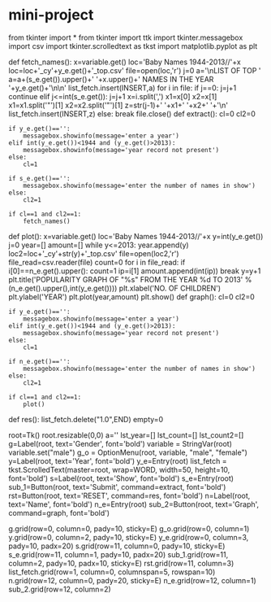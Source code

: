 # mini-project
from tkinter import *
from tkinter import ttk
import tkinter.messagebox
import csv
import tkinter.scrolledtext as tkst
import matplotlib.pyplot as plt

def fetch_names():
    x=variable.get()
    loc='Baby Names 1944-2013//'+x
    loc=loc+'_cy'+y_e.get()+'_top.csv'
    file=open(loc,'r')
    j=0
    a='\nLIST OF TOP '
    a=a+(s_e.get()).upper()+' '+x.upper()+' NAMES IN THE YEAR '+y_e.get()+'\n\n'
    list_fetch.insert(INSERT,a)
    for i in file:
        if j==0:
            j=j+1
            continue
        elif j<=int(s_e.get()):
            j=j+1
            x=i.split(',')
            x1=x[0]
            x2=x[1]
            x1=x1.split('"')[1]
            x2=x2.split('"')[1]
            z=str(j-1)+'   '+x1+'   '+x2+'   '+'\n'
            list_fetch.insert(INSERT,z)
        else:
            break
    file.close()
def extract():
    cl=0
    cl2=0
    
    if y_e.get()=='':
        messagebox.showinfo(message='enter a year')
    elif int(y_e.get())<1944 and (y_e.get()>2013):
        messagebox.showinfo(message='year record not present')
    else:
        cl=1
        
    if s_e.get()=='':
        messagebox.showinfo(message='enter the number of names in show')
    else:
        cl2=1

    if cl==1 and cl2==1:
        fetch_names()
def plot():
    x=variable.get()
    loc='Baby Names 1944-2013//'+x
    y=int(y_e.get())
    j=0
    year=[] 
    amount=[]
    while y<=2013:
        year.append(y)
        loc2=loc+'_cy'+str(y)+'_top.csv'
        file=open(loc2,'r')
        file_read=csv.reader(file)
        count=0
        for i in file_read:
            if i[0]==n_e.get().upper():
                count=1
                ip=i[1]
                amount.append(int(ip))
                break
        y=y+1
    plt.title('POPULARITY GRAPH OF "%s" FROM THE YEAR %d TO 2013' %(n_e.get().upper(),int(y_e.get())))
    plt.xlabel('NO. OF CHILDREN')
    plt.ylabel('YEAR')
    plt.plot(year,amount)
    plt.show()
def graph():
    cl=0
    cl2=0
    
    if y_e.get()=='':
        messagebox.showinfo(message='enter a year')
    elif int(y_e.get())<1944 and (y_e.get()>2013):
        messagebox.showinfo(message='year record not present')
    else:
        cl=1
        
    if n_e.get()=='':
        messagebox.showinfo(message='enter the number of names in show')
    else:
        cl2=1

    if cl==1 and cl2==1:
        plot()

def res():
    list_fetch.delete("1.0",END)
    empty=0

root=Tk()
root.resizable(0,0)
a=''
lst_year=[]
lst_count=[]
lst_count2=[]
g=Label(root, text='Gender', font='bold')
variable = StringVar(root)
variable.set("male")
g_o = OptionMenu(root, variable, "male", "female")
y=Label(root, text='Year', font='bold')
y_e=Entry(root)
list_fetch = tkst.ScrolledText(master=root, wrap=WORD, width=50, height=10, font='bold')
s=Label(root, text='Show', font='bold')
s_e=Entry(root)
sub_1=Button(root, text='Submit', command=extract, font='bold')
rst=Button(root, text='RESET', command=res, font='bold')
n=Label(root, text='Name', font='bold')
n_e=Entry(root)
sub_2=Button(root, text='Graph', command=graph, font='bold')

g.grid(row=0, column=0, pady=10, sticky=E)
g_o.grid(row=0, column=1)
y.grid(row=0, column=2, pady=10, sticky=E)
y_e.grid(row=0, column=3, pady=10, padx=20)
s.grid(row=11, column=0, pady=10, sticky=E)
s_e.grid(row=11, column=1, pady=10, padx=20)
sub_1.grid(row=11, column=2, pady=10, padx=10, sticky=E)
rst.grid(row=11, column=3)
list_fetch.grid(row=1, column=0, columnspan=5, rowspan=10)
n.grid(row=12, column=0, pady=20, sticky=E)
n_e.grid(row=12, column=1)
sub_2.grid(row=12, column=2)
